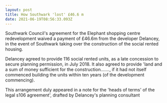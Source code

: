 ```yaml
---
layout: post
title: How Southwark 'lost' £46.6 m
date: 2021-06-19T08:56:33.093Z
---
```

Southwark Council's agreement for the Elephant shopping centre redevelopment waived a payment of £46.6m from the developer Delancey, in the event of Southwark taking over the construction of the social rented housing.

Delancey agreed to provide 116 social rented units, as a late concession to secure planning permission, in July 2018.  It also agreed to provide 'land and a sum of money sufficient for the construction......., if it had not itself commenced building the units within ten years (of the development commencing).

This arrangement duly appeared in a note for the 'heads of terms' of the legal s106 agreement', drafted by Delancey's planning consultant